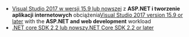 * <span data-ttu-id="3882e-101">[Visual Studio 2017 w wersji 15.9 lub nowszej](https://visualstudio.microsoft.com/downloads/) z **ASP.NET i tworzenie aplikacji internetowych** obciążenia</span><span class="sxs-lookup"><span data-stu-id="3882e-101">[Visual Studio 2017 version 15.9 or later](https://visualstudio.microsoft.com/downloads/) with the **ASP.NET and web development** workload</span></span>
* [<span data-ttu-id="3882e-102">.NET core SDK 2,2 lub nowszy</span><span class="sxs-lookup"><span data-stu-id="3882e-102">.NET Core SDK 2.2 or later</span></span>](https://www.microsoft.com/net/download/all)